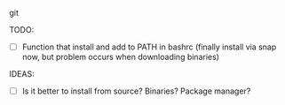 git

TODO:
- [ ] Function that install and add to PATH in bashrc (finally install via snap now, but problem occurs when downloading binaries)


IDEAS:
- [ ] Is it better to install from source? Binaries? Package manager?
